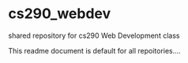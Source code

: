 # cs290_webdev
shared repository for cs290 Web Development class

This readme document is default for all repoitories....
